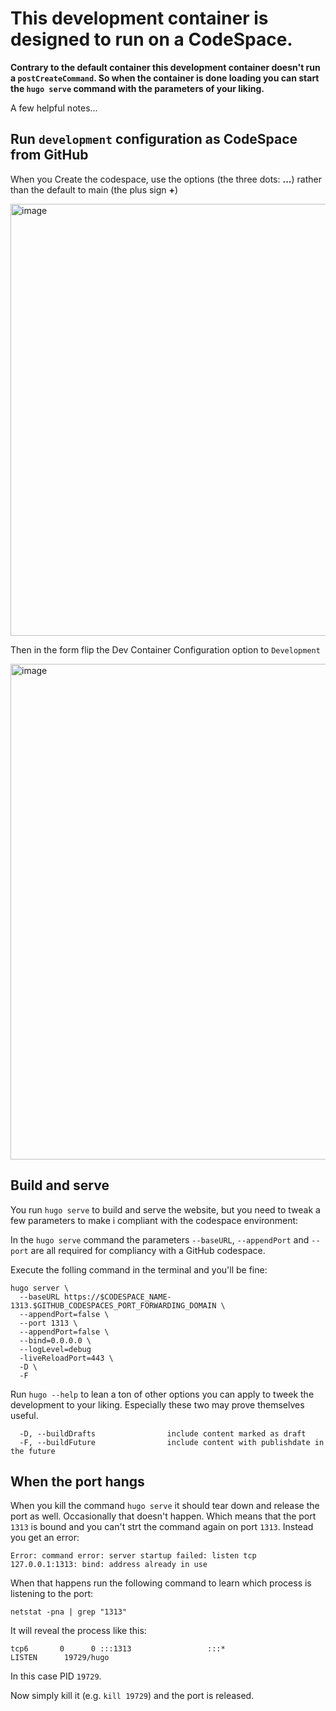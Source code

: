 # This development container is designed to run on a CodeSpace.

**Contrary to the default container this development container doesn't run a `postCreateCommand`. So when the container is done loading you can start the `hugo serve` command with the parameters of your liking.**

A few helpful notes...

## Run `development` configuration as CodeSpace from GitHub

When you Create the codespace, use the options (the three dots: **...**) rather than the default to main (the plus sign **+**)

<img width="691" alt="image" src="https://github.com/user-attachments/assets/faa6862a-4565-4d7e-b721-db3904d723d5">

Then in the form flip the Dev Container Configuration option to `Development`

<img width="793" alt="image" src="https://github.com/user-attachments/assets/4502d58a-a141-49d1-bcff-bdcc9612b032">

## Build and serve

You run `hugo serve` to build and serve the website, but you need to tweak a few parameters to make i compliant with the codespace environment:

In the `hugo serve` command the parameters `--baseURL`, `--appendPort` and `--port` are all required for compliancy with a GitHub codespace.

Execute the folling command in the terminal and you'll be fine:

```shell
hugo server \
  --baseURL https://$CODESPACE_NAME-1313.$GITHUB_CODESPACES_PORT_FORWARDING_DOMAIN \
  --appendPort=false \
  --port 1313 \
  --appendPort=false \
  --bind=0.0.0.0 \
  --logLevel=debug
  -liveReloadPort=443 \
  -D \
  -F
```

Run `hugo --help` to lean a ton of other options you can apply to tweek the development to your liking. Especially these two may prove themselves useful.

```
  -D, --buildDrafts                include content marked as draft
  -F, --buildFuture                include content with publishdate in the future 
```

## When the port hangs
When you kill the command `hugo serve` it should tear down and release the port as well. Occasionally that doesn't happen. Which means that the port `1313` is bound and you can't strt the command again on port `1313`. Instead you get an error:

```shell
Error: command error: server startup failed: listen tcp 127.0.0.1:1313: bind: address already in use
```

When that happens run the following command to learn which process is listening to the port:

```shell
netstat -pna | grep "1313"
```

It will reveal the process like this:

```shell
tcp6       0      0 :::1313                 :::*                    LISTEN      19729/hugo  
```
In this case PID `19729`.

Now simply kill it (e.g. `kill 19729`) and the port is released.


